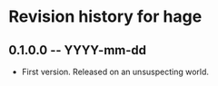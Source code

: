 # Revision history for hage

## 0.1.0.0 -- YYYY-mm-dd

* First version. Released on an unsuspecting world.
